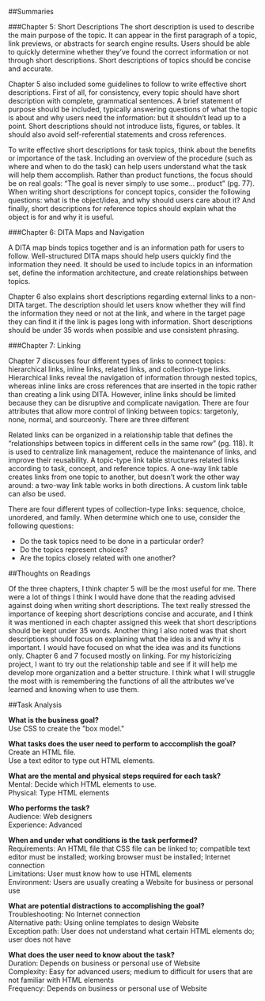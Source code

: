 ##Summaries

###Chapter 5: Short Descriptions
The short description is used to describe the main purpose of the topic. It can appear in the first paragraph of a topic, link previews, or abstracts for search engine results. Users should be able to quickly determine whether they’ve found the correct information or not through short descriptions. Short descriptions of topics should be concise and accurate.

Chapter 5 also included some guidelines to follow to write effective short descriptions. First of all, for consistency, every topic should have short description with complete, grammatical sentences. A brief statement of purpose should be included, typically answering questions of what the topic is about and why users need the information: but it shouldn’t lead up to a point. Short descriptions should not introduce lists, figures, or tables. It should also avoid self-referential statements and cross references. 

To write effective short descriptions for task topics, think about the benefits or importance of the task. Including an overview of the procedure (such as where and when to do the task) can help users understand what the task will help them accomplish. Rather than product functions, the focus should be on real goals: “The goal is never simply to use some… product” (pg. 77). When writing short descriptions for concept topics, consider the following questions: what is the object/idea, and why should users care about it? And finally, short descriptions for reference topics should explain what the object is for and why it is useful.

###Chapter 6: DITA Maps and Navigation

A DITA map binds topics together and is an information path for users to follow. Well-structured DITA maps should help users quickly find the information they need. It should be used to include topics in an information set, define the information architecture, and create relationships between topics. 

Chapter 6 also explains short descriptions regarding external links to a non-DITA target. The description should let users know whether they will find the information they need or not at the link, and where in the target page they can find it if the link is pages long with information. Short descriptions should be under 35 words when possible and use consistent phrasing.

###Chapter 7: Linking

Chapter 7 discusses four different types of links to connect topics: hierarchical links, inline links, related links, and collection-type links.
Hierarchical links reveal the navigation of information through nested topics, whereas inline links are cross references that are inserted in the topic rather than creating a link using DITA. However, inline links should be limited because they can be disruptive and complicate navigation. There are four attributes that allow more control of linking between topics: targetonly, none, normal, and sourceonly. There are three different 

Related links can be organized in a relationship table that defines the “relationships between topics in different cells in the same row” (pg. 118). It is used to centralize link management, reduce the maintenance of links, and improve their reusability. A topic-type link table structures related links according to task, concept, and reference topics. A one-way link table creates links from one topic to another, but doesn’t work the other way around: a two-way link table works in both directions. A custom link table can also be used.

There are four different types of collection-type links: sequence, choice, unordered, and family. When determine which one to use, consider the following questions:
- Do the task topics need to be done in a particular order?
- Do the topics represent choices?
- Are the topics closely related with one another?

##Thoughts on Readings

Of the three chapters, I think chapter 5 will be the most useful for me. There were a lot of things I think I would have done that the reading advised against doing when writing short descriptions. The text really stressed the importance of keeping short descriptions concise and accurate, and I think it was mentioned in each chapter assigned this week that short descriptions should be kept under 35 words. Another thing I also noted was that short descriptions should focus on explaining what the idea is and why it is important. I would have focused on what the idea was and its functions only. Chapter 6 and 7 focused mostly on linking. For my historicizing project, I want to try out the relationship table and see if it will help me develop more organization and a better structure. I think what I will struggle the most with is remembering the functions of all the attributes we’ve learned and knowing when to use them.

##Task Analysis

**What is the business goal?** <br>
Use CSS to create the "box model."

**What tasks does the user need to perform to acccomplish the goal?** <br>
Create an HTML file. <br>
Use a text editor to type out HTML elements.

**What are the mental and physical steps required for each task?** <br>
Mental: Decide which HTML elements to use. <br>
Physical: Type HTML elements

**Who performs the task?** <br>
Audience: Web designers <br>
Experience: Advanced

**When and under what conditions is the task performed?** <br>
Requirements: An HTML file that CSS file can be linked to; compatible text editor must be installed; working browser must be installed; Internet connection <br>
Limitations: User must know how to use HTML elements <br>
Environment: Users are usually creating a Website for business or personal use

**What are potential distractions to accomplishing the goal?** <br>
Troubleshooting: No Internet connection <br>
Alternative path: Using online templates to design Website <br>
Exception path: User does not understand what certain HTML elements do; user does not have 

**What does the user need to know about the task?** <br>
Duration: Depends on business or personal use of Website <br>
Complexity: Easy for advanced users; medium to difficult for users that are not familiar with HTML elements <br>
Frequency: Depends on business or personal use of Website
